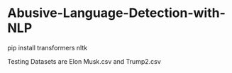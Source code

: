 # Abusive-Language-Detection-with-NLP

pip install transformers nltk

Testing Datasets are Elon Musk.csv and Trump2.csv

